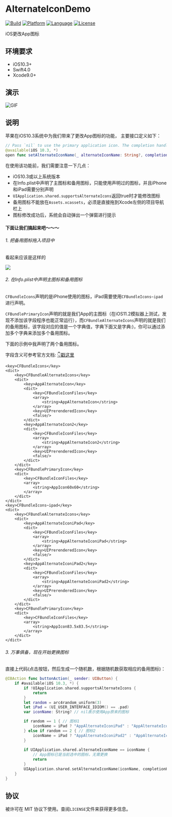 # AlternateIconDemo

[![Build](https://img.shields.io/wercker/ci/wercker/docs.svg)]()
[![Platform](https://img.shields.io/badge/platform-iOS-blue.svg?style=flat)]()
[![Language](https://img.shields.io/badge/platform-Swift-blue.svg?style=flat)]()
[![License](https://img.shields.io/badge/license-MIT-orange.svg?style=flat)]()

iOS更改App图标


## 环境要求

- iOS10.3+
- Swift4.0
- Xcode9.0+

## 演示

![GIF](./preview.gif)

## 说明

苹果在iOS10.3系统中为我们带来了更改App图标的功能， 主要接口定义如下：

```Swift
// Pass `nil` to use the primary application icon. The completion handler will be invoked asynchronously on an arbitrary background queue; be sure to dispatch back to the main queue before doing any further UI work.
@available(iOS 10.3, *)
open func setAlternateIconName(_ alternateIconName: String?, completionHandler: ((Error?) -> Swift.Void)? = nil)
```


在使用该功能前，我们需要注意一下几点：

- iOS10.3或以上系统版本
- 在Info.plist中声明了主图标和备用图标，只能使用声明过的图标，并且iPhone和iPad需要分别声明
- `UIApplication.shared.supportsAlternateIcons`返回true时才能修改图标
- 备用图标不能放在`Assets.xcassets`，必须是直接拖到Xcode左侧的项目导航栏上
- 图标修改成功后，系统会自动弹出一个弹窗进行提示

#### 下面让我们搞起来吧～～～


###### 1. 把备用图标拖入项目中

看起来应该是这样的

![](./alternateicon.png)


###### 2. 在Info.plist中声明主图标和备用图标

`CFBundleIcons`声明的是iPhone使用的图标，iPad需要使用`CFBundleIcons~ipad`进行声明。

`CFBundlePrimaryIcon`声明的就是我们App的主图标（在iOS11.2模拟器上测试，发现不添加该字段程序也能正常运行），而`CFBundleAlternateIcons`声明的就是我们的备用图标，该字段对应的值是一个字典值，字典下面又是字典:)，你可以通过添加多个字典来添加多个备用图标。

下面的示例中我声明了两个备用图标。

字段含义可参考官方文档: [👇戳这里](https://developer.apple.com/library/content/documentation/General/Reference/InfoPlistKeyReference/Articles/CoreFoundationKeys.html#//apple_ref/doc/uid/TP40009249-SW10)

```
<key>CFBundleIcons</key>
<dict>
    <key>CFBundleAlternateIcons</key>
    <dict>
        <key>AppAlternateIcon</key>
        <dict>
            <key>CFBundleIconFiles</key>
            <array>
                <string>AppAlternateIcon</string>
            </array>
            <key>UIPrerenderedIcon</key>
            <false/>
        </dict>
        <key>AppAlternateIcon2</key>
        <dict>
            <key>CFBundleIconFiles</key>
            <array>
                <string>AppAlternateIcon2</string>
            </array>
            <key>UIPrerenderedIcon</key>
            <false/>
        </dict>
    </dict>
    <key>CFBundlePrimaryIcon</key>
    <dict>
        <key>CFBundleIconFiles</key>
        <array>
            <string>AppIcon60x60</string>
        </array>
    </dict>
</dict>
<key>CFBundleIcons~ipad</key>
<dict>
    <key>CFBundleAlternateIcons</key>
    <dict>
        <key>AppAlternateIconiPad</key>
        <dict>
            <key>CFBundleIconFiles</key>
            <array>
                <string>AppAlternateIconiPad</string>
            </array>
            <key>UIPrerenderedIcon</key>
            <false/>
        </dict>
        <key>AppAlternateIconiPad2</key>
        <dict>
            <key>CFBundleIconFiles</key>
            <array>
                <string>AppAlternateIconiPad2</string>
            </array>
            <key>UIPrerenderedIcon</key>
            <false/>
        </dict>
    </dict>
    <key>CFBundlePrimaryIcon</key>
    <dict>
        <key>CFBundleIconFiles</key>
        <array>
            <string>AppIcon83.5x83.5</string>
        </array>
    </dict>
</dict>
```


###### 3. 万事俱备，现在开始更换图标

直接上代码(点击按钮，然后生成一个随机数，根据随机数获取相应的备用图标)：

```Swift
@IBAction func buttonAction(_ sender: UIButton) {
    if #available(iOS 10.3, *) {
        if !UIApplication.shared.supportsAlternateIcons {
            return
        }
        let random = arc4random_uniform(3)
        let iPad = (UI_USER_INTERFACE_IDIOM() == .pad)
        var iconName: String? // nil表示使用App原来的图标

        if random == 1 { // 图标1
            iconName = iPad ? "AppAlternateIconiPad" : "AppAlternateIcon"
        } else if random == 2 { // 图标2
            iconName = iPad ? "AppAlternateIconiPad2" : "AppAlternateIcon2"
        }
        
        if UIApplication.shared.alternateIconName == iconName {
            // App图标已是当前选中的图标，无需更换
            return
        }
        UIApplication.shared.setAlternateIconName(iconName, completionHandler: nil)
    }
}
```

## 协议

被许可在 MIT 协议下使用。查阅`LICENSE`文件来获得更多信息。
